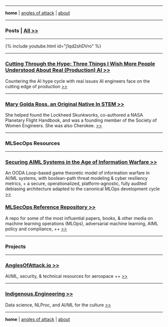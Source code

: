 -------

**home**  \| <a href="https://anglesofattack.io/" target="_blank" rel="noopener noreferrer">angles of attack</a> \| [about](https://mlops.archi/about.html)

-------

### Posts \| <a href="https://mlops.archi/all.html" target="_blank" rel="noopener noreferrer">All >></a>

-------

{% include youtube.html id="j1qd2shDVro" %}

-------

### <a href="https://mlops.archi/posts/3_things.html" target="_blank" rel="noopener noreferrer">Cutting Through the Hype: Three Things I Wish More People Understood About Real (Production) AI >> </a>

Countering the AI hype cycle with real issues AI engineers face on the cutting edge of production <a href="https://mlops.archi/posts/3_things.html" target="_blank" rel="noopener noreferrer"> >> </a>

-------

### <a href="https://mlops.archi/posts/mary_golda_ross.html" target="_blank" rel="noopener noreferrer">Mary Golda Ross, an Original Native In STEM >> </a>

She helped found the Lockheed Skunkworks, co-authored a NASA Planetary Flight Handbook, and was a founding member of the Society of Women Engineers. She was also Cherokee.
<a href="https://mlops.archi/posts/mary_golda_ross.html" target="_blank" rel="noopener noreferrer"> >> </a>

-------

### MLSecOps Resources

-------

### <a href="https://disesdi.github.io/Securing_AIML_Systems_in_IW_Cox.pdf" target="_blank" rel="noopener noreferrer">Securing AIML Systems in the Age of Information Warfare >> </a> 

An OODA Loop-based game theoretic model of information warfare in AI/ML systems, with boolean-path threat modeling & cyber resiliency metrics, + a secure, operationalized, platform-agnostic, fully audited debiasing architecture adapted to the canonical MLOps development cycle <a href="https://disesdi.github.io/Securing_AIML_Systems_in_IW_Cox.pdf" target="_blank" rel="noopener noreferrer"> >> </a>

### <a href="https://github.com/disesdi/mlsecops_references" target="_blank" rel="noopener noreferrer">MLSecOps Reference Repository >> </a>

A repo for some of the most influential papers, books, & other media on machine learning operations (MLOps), adversarial machine learning, AIML policy and compliance, ++ 
<a href="https://github.com/disesdi/mlsecops_references" target="_blank" rel="noopener noreferrer"> >> </a>

-------

### Projects

-------

### <a href="https://anglesofattack.io/" target="_blank" rel="noopener noreferrer">AnglesOfAttack.io >> </a>

AI/ML, security, & technical resources for aerospace ++ <a href="https://anglesofattack.io/" target="_blank" rel="noopener noreferrer"> >> </a>

-------

### <a href="https://indigenous.engineering" target="_blank" rel="noopener noreferrer">Indigenous.Engineering >> </a>

Data science, NLProc, and AI/ML for the culture <a href="https://indigenous.engineering" target="_blank" rel="noopener noreferrer"> >> </a>

-------

**home**  \| <a href="https://anglesofattack.io/" target="_blank" rel="noopener noreferrer">angles of attack</a> \| [about](https://mlops.archi/about.html)


